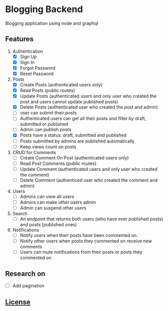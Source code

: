 # Blogging Backend

Blogging application using node and graphql

## Features

1. Authentication
   - [x] Sign Up
   - [x] Sign In
   - [x] Forgot Password
   - [x] Reset Password
2. Posts
   - [x] Create Posts (authenticated users only)
   - [x] Read Posts (public routes)
   - [x] Update Posts (authenticated users and only user who created the post and users cannot update published posts)
   - [x] Delete Posts (authenticated user who created the post and admin)
   - [ ] user can submit their posts
   - [ ] Authenticated users can get all their posts and filter by draft, submitted or published
   - [ ] Admin can publish posts
   - [x] Posts have a status: draft, submitted and published
   - [ ] Posts submitted by admins are published automatically
   - [ ] Keep views count on posts
3. CRUD for Comments
   - [ ] Create Comment On Post (authenticated users only)
   - [ ] Read Post Comments (public routes)
   - [ ] Update Comment (authenticated users and only user who created the comment)
   - [ ] Delete Comment (authenticed user who created the comment and admin)
4. Users
   - [ ] Admins can view all users
   - [ ] Admins can make other users admin
   - [ ] Admin can suspend other users
5. Search
   - [ ] An endpoint that returns both users (who have ever published posts) and posts (published ones)
6. Notifications
   - [ ] Notify users when their posts have been commented on.
   - [ ] Notify other users when posts they commented on receive new comments
   - [ ] Users can mute notifications from their posts or posts they commented on

## Research on

- [ ] Add pagination

## [License](LICENSE.md)

